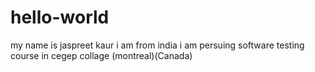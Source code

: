 # hello-world
my name is jaspreet kaur
i am from india
i am persuing software testing course in cegep collage (montreal)(Canada)
